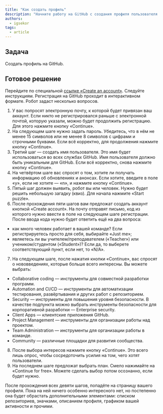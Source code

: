 ```yaml
---
title: "Как создать профиль"
description: "Начните работу на GitHub с создания профиля пользователя."
authors:
  - igsekor
tags:
  - article
---
```


## Задача

Создать профиль на GitHub.

## Готовое решение

Перейдите по специальной [ссылке «Create an account»](https://github.com/signup?source=login). Следуйте инструкциям. Регистрация на GitHub проходит в интерактивном формате. Робот задаст несколько вопросов.

1. У вас попросят электронную почту, к которой будет привязан ваш аккаунт. Если никто не регистрировался раньше с электронной почтой, которую указали, можно будет продолжить регистрацию. Для этого нажмите кнопку «Continue».
2. На следующем шаге нужно задать пароль. Убедитесь, что в нём не менее 15 символов или не менее 8 символов с цифрами и строчными буквами. Если всё корректно, для продолжения нажмите кнопку «Continue».
3. Третий шаг — создать имя пользователя. Это имя будет использоваться во всех службах GitHub. Имя пользователя должно быть уникальным для GitHub. Если всё корректно, снова нажмите кнопку «Continue».
4. На четвёртом шаге вас спросят о том, хотите ли получать информацию об обновлениях и анонсах. Если хотите, введите в поле «y», если не хотите — «n», и нажмите кнопку «Continue».
5. Пятый шаг должен выявить, робот вы или человек. Нужно будет решить небольшую загадку (квиз). Для начала нажмите «Start puzzle».
6. После прохождения пяти шагов вам предложат создать аккаунт кнопкой «Create account». На почту отправят письмо, код из которого нужно ввести в поле на следующем шаге регистрации. После ввода кода нужно будет ответить ещё на два вопроса:

- как много человек работает в вашей команде? Если регистрируетесь просто для себя, выбирайте «Just me»;
- являетесь ли вы учителем/преподавателем («Teacher») или учеником/студентом («Student»)? Если да, то выберете соответствующий пункт, если нет, то «N/A».

7. На следующем шаге, после нажатия кнопки «Continue», вас спросят о нововведениях, которые больше всего интересны. Вы можете выбрать:

- Collaborative coding — инструменты для совместной разработки программ.
- Automation and CI/CD — инструменты для автоматизации тестирования, развёртывания и других работ с репозиторием.
- Security — инструменты для повышения уровня безопасности. В качестве подпункта можно выбрать инструменты безопасности для корпоративной разработки — Enterprise security.
- Client Apps — клиентские приложения GitHub.
- Project Management — инструменты для организации работы над проектом.
- Team Administration — инструменты для организации работы в команде.
- Community — различные площадки для развития сообщества.

8. После выбора интересов нажмите кнопку «Continue». Это всего лишь опрос, чтобы сосредоточить усилия на том, чего хотят пользователи.
9. На последнем шаге предложат выбрать план. Смело нажимайте на «Continue for free». Можете сделать выбор потом осознанно, если будет нужно.

После прохождения всех девяти шагов, попадёте на страницу вашего профиля. Пока на ней ничего особенно интересного нет, но постепенно она будет обрастать дополнительными элементами: списком репозиториев, значками, описанием профиля, графиком вашей активности и прочими.

